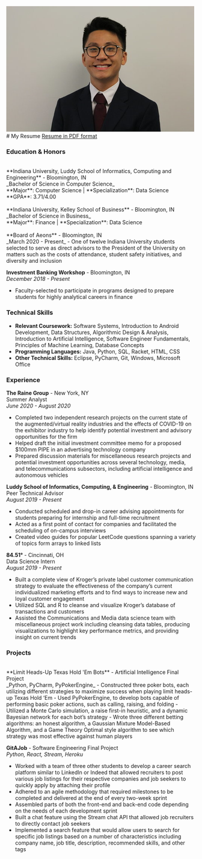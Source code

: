 <img src = "res/Headshot.png" class= "center">
# My Resume
<a href="Resume - Jason Wang.pdf" download = "Resume of Jason Wang.pdf">
  Resume in PDF format
</a>

### Education & Honors
<br>
**Indiana University, Luddy School of Informatics, Computing and Engineering** - Bloomington, IN
<br>
_Bachelor of Science in Computer Science_ 
<br>
**Major**: Computer Science | **Specialization**: Data Science
<br>
**GPA**: 3.71/4.00
<br>
<br>
**Indiana University, Kelley School of Business** - Bloomington, IN
<br>
_Bachelor of Science in Business_ 
<br>
**Major**: Finance | **Specialization**: Data Science
<br>
<br>
**Board of Aeons** - Bloomington, IN
<br>
_March 2020 - Present_
- One of twelve Indiana University students selected to serve as direct advisors to the President of the University on matters such as the costs of attendance, student safety initiatives, and diversity and inclusion

**Investment Banking Workshop** - Bloomington, IN
<br>
_December 2018 - Present_
- Faculty-selected to participate in programs designed to prepare students for highly analytical careers in finance 

### Technical Skills
- **Relevant Coursework:** Software Systems, Introduction to Android Development, Data Structures, Algorithmic Design & Analysis, Introduction to Artificial Intelligence, Software Engineer Fundamentals, Principles of Machine Learning, Database Concepts
- **Programming Languages:** Java, Python, SQL, Racket, HTML, CSS
- **Other Technical Skills:** Eclipse, PyCharm, Git, Windows, Microsoft Office

### Experience
**The Raine Group** - New York, NY
<br>
Summer Analyst
<br>
_June 2020 - August 2020_
- Completed two independent research projects on the current state of the augmented/virtual reality industries and the effects of COVID-19 on the exhibitor industry to help identify potential investment and advisory opportunities for the firm
- Helped draft the initial investment committee memo for a proposed $100mm PIPE in an advertising technology company 
-	Prepared discussion materials for miscellaneous research projects and potential investment opportunities across several technology, media, and telecommunications subsectors, including artificial intelligence and autonomous vehicles

**Luddy School of Informatics, Computing, & Engineering** - Bloomington, IN
<br>
Peer Technical Advisor
<br>
_August 2019 - Present_
-	Conducted scheduled and drop-in career advising appointments for students preparing for internship and full-time recruitment 
-	Acted as a first point of contact for companies and facilitated the scheduling of on-campus interviews  
-	Created video guides for popular LeetCode questions spanning a variety of topics form arrays to linked lists

**84.51°** - Cincinnati, OH
<br>
Data Science Intern
<br>
_August 2019 - Present_
-	Built a complete view of Kroger’s private label customer communication strategy to evaluate the effectiveness of the company’s current individualized marketing efforts and to find ways to increase new and loyal customer engagement
-	Utilized SQL and R to cleanse and visualize Kroger’s database of transactions and customers
-	Assisted the Communications and Media data science team with miscellaneous project work including cleansing data tables, producing visualizations to highlight key performance metrics, and providing insight on current trends

### Projects
<br>
**Limit Heads-Up Texas Hold 'Em Bots** - Artificial Intelligence Final Project
<br>
_Python, PyCharm, PyPokerEngine_
-	Constructed three poker bots, each utilizing different strategies to maximize success when playing limit heads-up Texas Hold ‘Em
-	Used PyPokerEngine, to develop bots capable of performing basic poker actions, such as calling, raising, and folding
-	Utilized a Monte Carlo simulation, a raise first-in heuristic, and a dynamic Bayesian network for each bot’s strategy 
-	Wrote three different betting algorithms: an honest algorithm, a Gaussian Mixture Model-Based Algorithm, and a Game Theory Optimal style algorithm to see which strategy was most effective against human players

**GitAJob** - Software Engineering Final Project
<br>
_Python, React, Stream, Heroku_
-	Worked with a team of three other students to develop a career search platform similar to LinkedIn or Indeed that allowed recruiters to post various job listings for their respective companies and job seekers to quickly apply by attaching their profile
-	Adhered to an agile methodology that required milestones to be completed and delivered at the end of every two-week sprint
-	Assembled parts of both the front-end and back-end code depending on the needs of each development sprint
-	Built a chat feature using the Stream chat API that allowed job recruiters to directly contact job seekers 
-	Implemented a search feature that would allow users to search for specific job listings based on a number of characteristics including company name, job title, description, recommended skills, and other tags 
